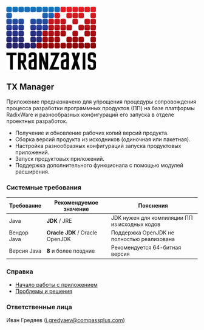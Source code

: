 ﻿![](docs/images/logo.png)

TX Manager
----------
Приложение предназначено для упрощения процедуры сопровождения процесса разработки программных продуктов (ПП) на базе платформы RadixWare и разнообразных конфигураций его запуска в отделе проектных разработок. 

* Получение и обновление рабочих копий версий продукта.
* Сборка версий продукта из исходников (одиночная или пакетная).
* Настройка разнообразных конфигураций запуска продуктовых приложений. 
* Запуск продуктовых приложений.
* Поддержка дополнительного функционала с помощью модулей расширения.

### Системные требования ###
| Требование    | Рекомендуемое значение          | Пояснения                                     |
| ------------- | ------------------------------- | --------------------------------------------- |
| Java          | **JDK** / JRE                   | JDK нужен для компиляции ПП из исходных кодов |
| Вендор Java   | **Oracle JDK** / Oracle OpenJDK | Поддержка OpenJDK не полностью реализована    |
| Версия Java   | **8** и более поздние           | Рекомендуется 64-битная версия                |

### Справка ###
* [Начало работы с приложением](docs/howto.md)
* [Проблемы и решения](docs/problems.md)

### Ответственные лица ###
Иван Гредяев (i.gredyaev@compassplus.com)